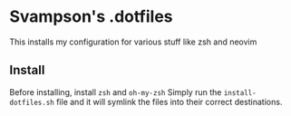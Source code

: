 # Svampson's .dotfiles

This installs my configuration for various stuff like zsh and neovim

## Install

Before installing, install `zsh` and `oh-my-zsh`
Simply run the `install-dotfiles.sh` file and it will symlink the files into their correct destinations.
